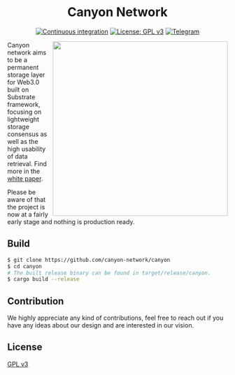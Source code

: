 <div align="center">
  <h1>Canyon Network</h1>

[![Continuous integration](https://github.com/canyon-network/canyon/actions/workflows/ci.yml/badge.svg)](https://github.com/canyon-network/canyon/actions/workflows/ci.yml)
[![License: GPL v3](https://img.shields.io/badge/License-GPL%20v3-blue.svg)](http://www.gnu.org/licenses/gpl-3.0)
[![Telegram](https://img.shields.io/badge/Telegram-gray?logo=telegram)](https://t.me/CanyonNetwork)

</div>

<img align="right" width="400" src="https://raw.githubusercontent.com/w3f/General-Grants-Program/master/src/badge_black.svg">

Canyon network aims to be a permanent storage layer for Web3.0 built on Substrate framework, focusing on lightweight storage consensus as well as the high usability of data retrieval. Find more in the [white paper](https://canyon-network.io/canyon-white-paper/canyon_network.pdf).

Please be aware of that the project is now at a fairly early stage and nothing is production ready.

## Build

```bash
$ git clone https://github.com/canyon-network/canyon
$ cd canyon
# The built release binary can be found in target/release/canyon.
$ cargo build --release
```

## Contribution

We highly appreciate any kind of contributions, feel free to reach out if you have any ideas about our design and are interested in our vision.

## License

[GPL v3](./LICENSE)
